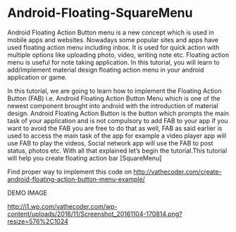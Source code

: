 # Android-Floating-SquareMenu

Android Floating Action Button menu is a new concept which is used in mobile apps and websites. Nowadays some popular sites and apps have used floating action menu including inbox. It is used for quick action with multiple options like uploading photo, video, writing note etc. Floating action menu is useful for note taking application. In this tutorial, you will learn to add/implement material design floating action menu in your android application or game.

In this tutorial, we are going to learn how to implement the Floating Action Button (FAB) i.e. Android Floating Action Button Menu which is one of the newest component brought into android with the introduction of material design. Android Floating Action Button is the button which prompts the main task of your application and is not compulsory to add FAB to your app if you want to avoid the FAB you are free to do that as well, FAB as said earlier is used to access the main task of the app for example a video player app will use FAB to play the videos, Social network app will use the FAB to post status, photos etc. With all that explained let’s begin the tutorial.This tutorial will help you create floating action bar [SquareMenu]

Find proper way to implement this code on http://vathecoder.com/create-android-floating-action-button-menu-example/ 

DEMO IMAGE

http://i1.wp.com/vathecoder.com/wp-content/uploads/2016/11/Screenshot_20161104-170814.png?resize=576%2C1024
